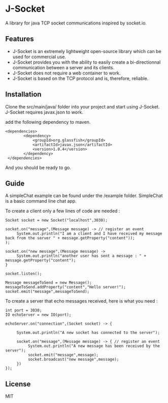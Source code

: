 # J-Socket
A library for java TCP socket communications inspired by socket.io. 

## Features 

- J-Socket is an extremely lightweight open-source library which can be used for commercial use.
- J-Socket provides you with the ability to easily create a bi-directionnal communication between a server and its clients.
- J-Socket does not require a web container to work.
- J-Socket is based on the TCP protocol and is, therefore, reliable.

## Installation

Clone the src/main/java/ folder into your project and start using J-Socket. 
J-Socket requires javax.json to work.

add the following dependency to maven.
```
<dependencies>
        <dependency>
            <groupId>org.glassfish</groupId>
            <artifactId>javax.json</artifactId>
            <version>1.0.4</version>
        </dependency>
 </dependencies>
 ```
 And you should be ready to go.
 
 ## Guide
 
 A simpleChat example can be found under the /example folder. SimpleChat is a basic command line chat app. 
 
 To create a client only a few lines of code are needed : 
 ```
 Socket socket = new Socket("localhost",3030); 
 
 socket.on("message",(Message message) -> // register an event
      System.out.println("I am a client and I have received my message back from the server " + message.getProperty("content"));
 );
 
 socket.on("new message",(Message message) -> 
      System.out.println("another user has sent a message : " + message.getProperty("content");
 }
 
 socket.listen();
 
 Message messageToSend = new Message();
 messageToSend.addProperty("content","Hello server!");
 socket.emit("message",messageToSend);
 ```
 
 To create a server that echo messages received, here is what you need :
 
 ```
 int port = 3030;
 IO echoServer = new IO(port);
 
 echoServer.on("connection",(Socket socket) -> {
      
      System.out.println("A new socket has connected to the server");
      
      socket.on("message",(Message message) -> { // register an event
           System.out.println("A new message has been received by the server");
           socket.emit("message",message);
           socket.broadcast("new message",message);
      })
 });
 ```
 
 ## License
 MIT
